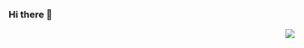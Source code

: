 ### Hi there 👋

<!--
**totallypredictable/totallypredictable** is a ✨ _special_ ✨ repository because its `README.md` (this file) appears on your GitHub profile.

Here are some ideas to get you started:

- 🔭 I’m currently working on ...
- 🌱 I’m currently learning ...
- 👯 I’m looking to collaborate on ...
- 🤔 I’m looking for help with ...
- 💬 Ask me about ...
- 📫 How to reach me: ...
- 😄 Pronouns: ...
- ⚡ Fun fact: ...
-->

<img align="right" src="https://github-readme-stats.vercel.app/api?username=totallypredictable&show_icons=true&icon_color=CE1D2D&text_color=718096&bg_color=00000000&hide_title=true&hide_border=true" />

